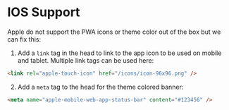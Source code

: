 # IOS Support

Apple do not support the PWA icons or theme color out of the box but we can fix this:

1. Add a `link` tag in the head to link to the app icon to be used on mobile and tablet. Multiple link tags can be used here:

```html
<link rel="apple-touch-icon" href="/icons/icon-96x96.png" />
```

2. Add a `meta` tag to the head for the theme colored banner:

```html
<meta name="apple-mobile-web-app-status-bar" content="#123456" />
```
